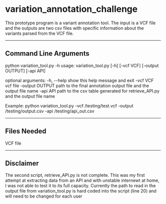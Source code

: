 # variation_annotation_challenge

This prototype program is a variant annotation tool. The input is a VCF file and the outputs are two csv files with specific information about the variants parsed from the VCF file.

----------------------
Command Line Arguments
----------------------

python variation_tool.py -h
usage: variation_tool.py [-h] [-vcf VCF] [-output OUTPUT] [-api API]

optional arguments:
  -h, --help      show this help message and exit
  -vcf VCF        vcf file
  -output OUTPUT  path to the final annotation output file and the output file name
  -api API        path to the csv table generated for retrieve_API.py and the output
                  file name

Example: python variation_tool.py -vcf /testing/test.vcf -output /testing/output.csv -api /testing/api_out.csv

----------------------
Files Needed
----------------------
VCF file 

----------------------
Disclaimer
----------------------

The second script, retrieve_API.py is not complete. This was my first attempt at extracting data from an API and with unstable internewt at home, I was not able to test it to its full capacity. Currently the path to read in the output file from variation_tool.py is hard coded into the script (line 20) and will need to be changed for each user

